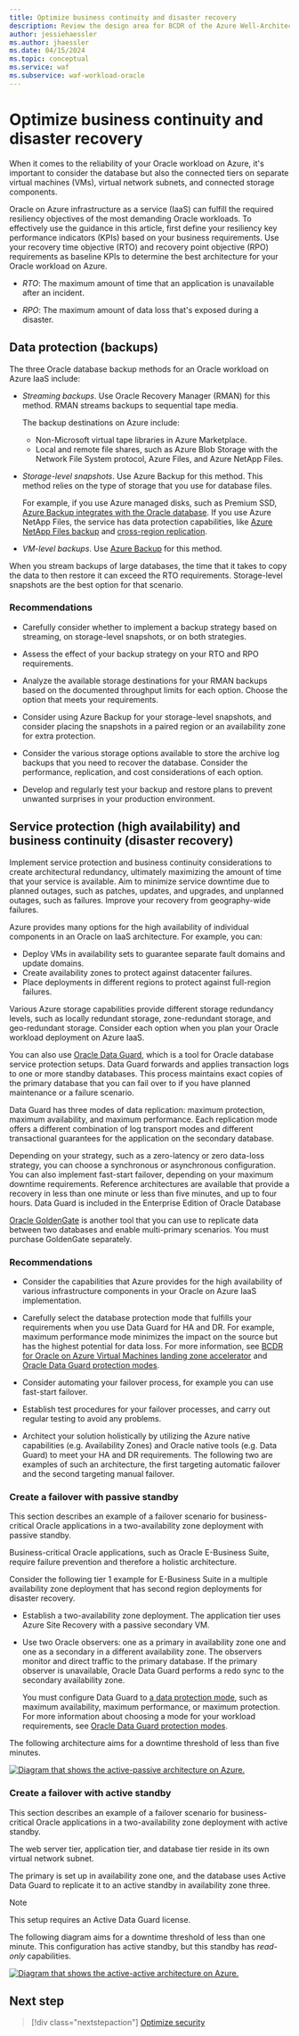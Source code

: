 ```yaml
---
title: Optimize business continuity and disaster recovery
description: Review the design area for BCDR of the Azure Well-Architected Framework. See how to apply these principles to Oracle on Azure IaaS workloads.
author: jessiehaessler
ms.author: jhaessler 
ms.date: 04/15/2024
ms.topic: conceptual
ms.service: waf
ms.subservice: waf-workload-oracle
---
```


# Optimize business continuity and disaster recovery

When it comes to the reliability of your Oracle workload on Azure, it's important to consider the database but also the connected tiers on separate virtual machines (VMs), virtual network subnets, and connected storage components.

Oracle on Azure infrastructure as a service (IaaS) can fulfill the required resiliency objectives of the most demanding Oracle workloads. To effectively use the guidance in this article, first define your resiliency key performance indicators (KPIs) based on your business requirements. Use your recovery time objective (RTO) and recovery point objective (RPO) requirements as baseline KPIs to determine the best architecture for your Oracle workload on Azure.

- *RTO*: The maximum amount of time that an application is unavailable after an incident.

- *RPO*: The maximum amount of data loss that's exposed during a disaster.

## Data protection (backups)

The three Oracle database backup methods for an Oracle workload on Azure IaaS include:

- *Streaming backups*. Use Oracle Recovery Manager (RMAN) for this method. RMAN streams backups to sequential tape media.
   
   The backup destinations on Azure include: 
   - Non-Microsoft virtual tape libraries in Azure Marketplace.
   - Local and remote file shares, such as Azure Blob Storage with the Network File System protocol, Azure Files, and Azure NetApp Files.

- *Storage-level snapshots*. Use Azure Backup for this method. This method relies on the type of storage that you use for database files.

   For example, if you use Azure managed disks, such as Premium SSD, [Azure Backup integrates with the Oracle database](/azure/virtual-machines/workloads/oracle/oracle-database-backup-azure-backup). If you use Azure NetApp Files, the service has data protection capabilities, like [Azure NetApp Files backup](/azure/azure-netapp-files/backup-introduction) and [cross-region replication](/azure/azure-netapp-files/cross-region-replication-introduction).
- *VM-level backups*. Use [Azure Backup](/azure/virtual-machines/workloads/oracle/oracle-database-backup-azure-backup) for this method.

When you stream backups of large databases, the time that it takes to copy the data to then restore it can exceed the RTO requirements. Storage-level snapshots are the best option for that scenario.

### Recommendations

- Carefully consider whether to implement a backup strategy based on streaming, on storage-level snapshots, or on both strategies.

- Assess the effect of your backup strategy on your RTO and RPO requirements.
- Analyze the available storage destinations for your RMAN backups based on the documented throughput limits for each option. Choose the option that meets your requirements.
- Consider using Azure Backup for your storage-level snapshots, and consider placing the snapshots in a paired region or an availability zone for extra protection.
- Consider the various storage options available to store the archive log backups that you need to recover the database. Consider the performance, replication, and cost considerations of each option. 
- Develop and regularly test your backup and restore plans to prevent unwanted surprises in your production environment.

## Service protection (high availability) and business continuity (disaster recovery)

Implement service protection and business continuity considerations to create architectural redundancy, ultimately maximizing the amount of time that your service is available. Aim to minimize service downtime due to planned outages, such as patches, updates, and upgrades, and unplanned outages, such as failures. Improve your recovery from geography-wide failures.

Azure provides many options for the high availability of individual components in an Oracle on IaaS architecture. For example, you can:

- Deploy VMs in availability sets to guarantee separate fault domains and update domains.
- Create availability zones to protect against datacenter failures.
- Place deployments in different regions to protect against full-region failures.

Various Azure storage capabilities provide different storage redundancy levels, such as locally redundant storage, zone-redundant storage, and geo-redundant storage. Consider each option when you plan your Oracle workload deployment on Azure IaaS.

You can also use [Oracle Data Guard](/azure/virtual-machines/workloads/oracle/configure-oracle-DataGuard), which is a tool for Oracle database service protection setups. Data Guard forwards and applies transaction logs to one or more standby databases. This process maintains exact copies of the primary database that you can fail over to if you have planned maintenance or a failure scenario.

Data Guard has three modes of data replication: maximum protection, maximum availability, and maximum performance. Each replication mode offers a different combination of log transport modes and different transactional guarantees for the application on the secondary database. 

Depending on your strategy, such as a zero-latency or zero data-loss strategy, you can choose a synchronous or asynchronous configuration.
You can also implement fast-start failover, depending on your maximum downtime requirements. Reference architectures are available that provide a recovery in less than one minute or less than five minutes, and up to four hours. Data Guard is included in the Enterprise Edition of Oracle Database

[Oracle GoldenGate](/azure/virtual-machines/workloads/oracle/configure-oracle-golden-gate) is another tool that you can use to replicate data between two databases and enable multi-primary scenarios. You must purchase GoldenGate separately.

### Recommendations

- Consider the capabilities that Azure provides for the high availability of various infrastructure components in your Oracle on Azure IaaS implementation.

- Carefully select the database protection mode that fulfills your requirements when you use Data Guard for HA and DR. For example, maximum performance mode minimizes the impact on the source but has the highest potential for data loss. For more information, see [BCDR for Oracle on Azure Virtual Machines landing zone accelerator](/azure/cloud-adoption-framework/scenarios/oracle-iaas/oracle-disaster-recovery-oracle-landing-zone) and [Oracle Data Guard protection modes](https://docs.oracle.com/en/database/oracle/oracle-database/21/sbydb/oracle-data-guard-protection-modes.html#GUID-7EF6EFEE-7E31-4F80-9C97-1B25DAA025F8).
- Consider automating your failover process, for example you can use fast-start failover.
- Establish test procedures for your failover processes, and carry out regular testing to avoid any problems.
- Architect your solution holistically by utilizing the Azure native capabilities (e.g. Availability Zones) and Oracle native tools (e.g. Data Guard) to meet your HA and DR requirements. The following two are examples of such an architecture, the first targeting automatic failover and the second targeting manual failover.

### Create a failover with passive standby

This section describes an example of a failover scenario for business-critical Oracle applications in a two-availability zone deployment with passive standby.

Business-critical Oracle applications, such as Oracle E-Business Suite, require failure prevention and therefore a holistic architecture.

Consider the following tier 1 example for E-Business Suite in a multiple availability zone deployment that has second region deployments for disaster recovery.

- Establish a two-availability zone deployment. The application tier uses Azure Site Recovery with a passive secondary VM.

- Use two Oracle observers: one as a primary in availability zone one and one as a secondary in a different availability zone. The observers monitor and direct traffic to the primary database. If the primary observer is unavailable, Oracle Data Guard performs a redo sync to the secondary availability zone.
   
  You must configure Data Guard to [a data protection mode](https://docs.oracle.com/en/database/oracle/oracle-database/19/sbydb/oracle-data-guard-protection-modes.html#GUID-5DB32C5F-3ABF-4AD4-AB41-208F1BF134BB), such as maximum availability, maximum performance, or maximum protection. For more information about choosing a mode for your workload requirements, see [Oracle Data Guard protection modes](https://docs.oracle.com/en/database/oracle/oracle-database/19/sbydb/oracle-data-guard-protection-modes.html#GUID-7EF6EFEE-7E31-4F80-9C97-1B25DAA025F8).


The following architecture aims for a downtime threshold of less than five minutes. 

[![Diagram that shows the active-passive architecture on Azure.](./images/active-passive.png)](./images/active-passive.png)

### Create a failover with active standby

This section describes an example of a failover scenario for business-critical Oracle applications in a two-availability zone deployment with active standby.

The web server tier, application tier, and database tier reside in its own virtual network subnet.

The primary is set up in availability zone one, and the database uses Active Data Guard to replicate it to an active standby in availability zone three.

> [!NOTE]
> This setup requires an Active Data Guard license.

The following diagram aims for a downtime threshold of less than one minute. This configuration has active standby, but this standby has *read-only* capabilities.

[![Diagram that shows the active-active architecture on Azure.](./images/active-active.png)](./images/active-active.png)

## Next step

> [!div class="nextstepaction"]
> [Optimize security](optimize-security.md)
